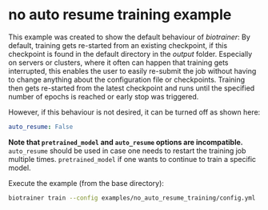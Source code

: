 # no auto resume training example

This example was created to show the default behaviour of *biotrainer*: By default, training gets re-started from
an existing checkpoint, if this checkpoint is found in the default directory in the *output* folder.
Especially on servers or clusters, where it often can happen that training gets interrupted, this enables the user
to easily re-submit the job without having to change anything about the configuration file or checkpoints.
Training then gets re-started from the latest checkpoint and runs until the specified number of epochs is reached
or early stop was triggered.

However, if this behaviour is not desired, it can be turned off as shown here:
```yaml
auto_resume: False
```

**Note that `pretrained_model` and `auto_resume` options are incompatible.**
`auto_resume` should be used in case one needs to restart the training job multiple times.
`pretrained_model` if one wants to continue to train a specific model.

Execute the example (from the base directory):
```bash
biotrainer train --config examples/no_auto_resume_training/config.yml
```